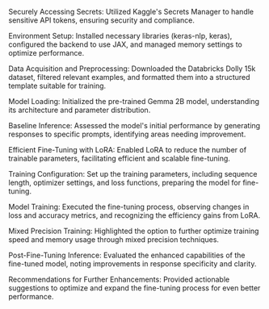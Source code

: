 Securely Accessing Secrets: Utilized Kaggle's Secrets Manager to handle sensitive API tokens, ensuring security and compliance.

Environment Setup: Installed necessary libraries (keras-nlp, keras), configured the backend to use JAX, and managed memory settings to optimize performance.

Data Acquisition and Preprocessing: Downloaded the Databricks Dolly 15k dataset, filtered relevant examples, and formatted them into a structured template suitable for training.

Model Loading: Initialized the pre-trained Gemma 2B model, understanding its architecture and parameter distribution.

Baseline Inference: Assessed the model's initial performance by generating responses to specific prompts, identifying areas needing improvement.

Efficient Fine-Tuning with LoRA: Enabled LoRA to reduce the number of trainable parameters, facilitating efficient and scalable fine-tuning.

Training Configuration: Set up the training parameters, including sequence length, optimizer settings, and loss functions, preparing the model for fine-tuning.

Model Training: Executed the fine-tuning process, observing changes in loss and accuracy metrics, and recognizing the efficiency gains from LoRA.

Mixed Precision Training: Highlighted the option to further optimize training speed and memory usage through mixed precision techniques.

Post-Fine-Tuning Inference: Evaluated the enhanced capabilities of the fine-tuned model, noting improvements in response specificity and clarity.

Recommendations for Further Enhancements: Provided actionable suggestions to optimize and expand the fine-tuning process for even better performance.
